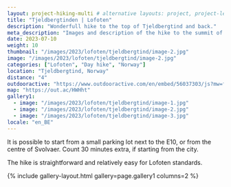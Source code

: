 ```yaml
---
layout: project-hiking-multi # alternative layouts: project, project-left, project-right, project-top
title: "Tjeldbergtinden | Lofoten"
description: "Wonderfull hike to the top of Tjeldbergtind and back."
meta_description: "Images and description of the hike to the summit of Tjeldbergtind (Svolvaer) on the Lofoten islands in Norway."
date: 2023-07-10
weight: 10
thumbnail: "/images/2023/lofoten/tjeldbergtind/image-2.jpg"
image: "/images/2023/lofoten/tjeldbergtind/image-2.jpg"
categories: ["Lofoten", "Day hike", "Norway"]
location: "Tjeldbergtind, Norway"
distance: "4"
outdooractive: "https://www.outdooractive.com/en/embed/56037303/js?mw=false&usr=4imcb1&key=USR-LKA30EGO-EMWGMIS4-4OSSTG7J"
map: "https://out.ac/HWHht"
gallery1:
  - image: "/images/2023/lofoten/tjeldbergtind/image-1.jpg"
  - image: "/images/2023/lofoten/tjeldbergtind/image-2.jpg"
  - image: "/images/2023/lofoten/tjeldbergtind/image-3.jpg"
locale: "en_BE"
---
```

It is possible to start from a small parking lot next to the E10, or from the centre of Svolvaer. Count 30 minutes extra, if starting from the city.

The hike is straightforward and relatively easy for Lofoten standards.

{% include gallery-layout.html gallery=page.gallery1 columns=2 %}
